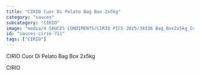 ```yaml
---
title: "CIRIO Cuor Di Pelato Bag Box 2x5kg"
category: "sauces"
subcategory: "CIRIO"
image: "media/4 SAUCES CONDIMENTS/CIRIO PICS 2025/38338 Bag_Box2x5kg_Cuor_Di_Pelato_FRONT.jpg"
id: "sauces-cirio-711"
tags: ["CIRIO"]
---
```


CIRIO Cuor Di Pelato Bag Box 2x5kg

CIRIO
